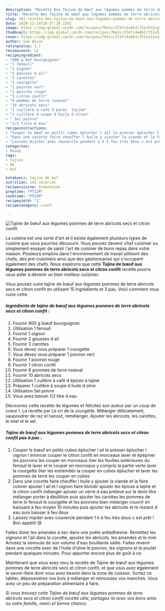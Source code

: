 ```yaml
---
description: "Recette Des Tajine de bœuf aux légumes pommes de terre abricots secs et citron confit"
title: "Recette Des Tajine de bœuf aux légumes pommes de terre abricots secs et citron confit"
slug: 101-recette-des-tajine-de-bouf-aux-legumes-pommes-de-terre-abricots-secs-et-citron-confit
date: 2020-12-14T20:37:20.156Z
image: https://img-global.cpcdn.com/recipes/70e2cc374fc4a4b3/751x532cq70/tajine-de-boeuf-aux-legumes-pommes-de-terre-abricots-secs-et-citron-confit-photo-principale-de-la-recette.jpg
thumbnail: https://img-global.cpcdn.com/recipes/70e2cc374fc4a4b3/751x532cq70/tajine-de-boeuf-aux-legumes-pommes-de-terre-abricots-secs-et-citron-confit-photo-principale-de-la-recette.jpg
cover: https://img-global.cpcdn.com/recipes/70e2cc374fc4a4b3/751x532cq70/tajine-de-boeuf-aux-legumes-pommes-de-terre-abricots-secs-et-citron-confit-photo-principale-de-la-recette.jpg
author: Sam Quinn
ratingvalue: 3.7
reviewcount: 12
recipeingredient:
- "800 g buf bourguignon"
- "1 fenouil"
- "1 oignon"
- "2 gousses d ail"
- "3 carottes"
- "1 courgette"
- "1 poivron vert"
- "1 poivron rouge"
- "1 citron confit"
- "6 pommes de terre roseval"
- "10 abricots secs"
- "1 cuillère à café d pices  tajine"
- "1 cuillère à soupe d huile d olive"
- " Sel poivre"
- "1/2 litre d eau"
recipeinstructions:
- "Couper le bœuf en petits cubes éplucher l ail le presser éplucher l oignon l émincer couper le citron confit en morceaux laver et épépiner les poivrons les couper en morceaux ôter les feuilles extérieures du fenouil le laver et le couper en morceaux y compris la partie verte laver la courgette ôter les extrémités la couper en cubes éplucher et laver les pommes de terre les couper en cubes"
- "Dans une cocotte faire chauffer l huile y ajouter la viande et la faire colorer ajouter l ail et l oignon faire blondir ajouter les épices à tajine et le citron confit mélanger ajouter un verre d eau prélevé sur le demi litre mélanger porter à ébullition puis ajouter les carottes les pommes de terre le fenouil la courgette et les poivrons bien mélanger couvrir en baissant à feu moyen 10 minutes puis ajouter les abricots et le restant d eau puis baisser à feu doux"
- "Laissez mijoter avec couvercle pendant 1 h à feu très doux c est prêt ! Bon appétit 😋"
categories:
- Resep
tags:
- tajine
- de
- buf

katakunci: tajine de buf 
nutrition: 143 calories
recipecuisine: Indonesian
preptime: "PT12M"
cooktime: "PT43M"
recipeyield: "1"
recipecategory: Lunch

---
```



![Tajine de bœuf aux légumes pommes de terre abricots secs et citron confit](https://img-global.cpcdn.com/recipes/70e2cc374fc4a4b3/751x532cq70/tajine-de-boeuf-aux-legumes-pommes-de-terre-abricots-secs-et-citron-confit-photo-principale-de-la-recette.jpg)

La cuisine est une sorte d'art et il existe également plusieurs types de cuisine que vous pourriez découvrir. Vous pouvez devenir chef cuisinier ou simplement essayer de saisir l'art de cuisiner de bons repas dans votre maison. Plusieurs emplois dans l'environnement de travail utilisent des chefs, des pré-cuisiniers ainsi que des gestionnaires qui s'occupent également des chefs. Nous espérons que cette <strong> Tajine de bœuf aux légumes pommes de terre abricots secs et citron confit </strong> recette pourra vous aider à devenir un bien meilleur cuisinier.

<!--inarticleads1-->

Vous pouvez cuire tajine de bœuf aux légumes pommes de terre abricots secs et citron confit en utilisant 15 Ingrédients et 3 pas. Voici comment vous cuire cette.

##### Ingrédients de tajine de bœuf aux légumes pommes de terre abricots secs et citron confit :

1. Fournir 800 g bœuf bourguignon
1. Utilisation 1 fenouil
1. Fournir 1 oignon
1. Fournir 2 gousses d ail
1. Fournir 3 carottes
1. Vous devez vous préparer 1 courgette
1. Vous devez vous préparer 1 poivron vert
1. Fournir 1 poivron rouge
1. Fournir 1 citron confit
1. Fournir 6 pommes de terre roseval
1. Fournir 10 abricots secs
1. Utilisation 1 cuillère à café d épices à tajine
1. Préparer 1 cuillère à soupe d huile d olive
1. Utilisation  Sel poivre
1. Vous avez besoin 1/2 litre d eau


Découvrez cette recette de légumes et félicitez son auteur par un coup de coeur !. La recette par Le cri de la courgette. Mélanger délicatement, saupoudrer de raz el hanout, remélanger. Ajouter les abricots, les carottes, le miel et le sel. 

<!--inarticleads2-->

##### Tajine de bœuf aux légumes pommes de terre abricots secs et citron confit pas à pas :

1. Couper le bœuf en petits cubes éplucher l ail le presser éplucher l oignon l émincer couper le citron confit en morceaux laver et épépiner les poivrons les couper en morceaux ôter les feuilles extérieures du fenouil le laver et le couper en morceaux y compris la partie verte laver la courgette ôter les extrémités la couper en cubes éplucher et laver les pommes de terre les couper en cubes
1. Dans une cocotte faire chauffer l huile y ajouter la viande et la faire colorer ajouter l ail et l oignon faire blondir ajouter les épices à tajine et le citron confit mélanger ajouter un verre d eau prélevé sur le demi litre mélanger porter à ébullition puis ajouter les carottes les pommes de terre le fenouil la courgette et les poivrons bien mélanger couvrir en baissant à feu moyen 10 minutes puis ajouter les abricots et le restant d eau puis baisser à feu doux
1. Laissez mijoter avec couvercle pendant 1 h à feu très doux c est prêt ! Bon appétit 😋


Faites dorer les amandes à sec dans une poêle antiadhésive. Remettez les oignons et l&#39;ail dans la cocotte, ajoutez les abricots, les amandes et le miel. Arrosez la semoule de son volume d&#39;eau bouillante salée. Faites revenir dans une cocotte avec de l&#39;huile d&#39;olive le poivron, les oignons et le poulet pendant quelques minutes. Pour apporter encore plus de goût à ce. 

<!--inarticleads1-->

<p>
Maintenant que vous avez revu la recette de Tajine de bœuf aux légumes pommes de terre abricots secs et citron confit, et que vous avez également le savoir-faire dont vous avez besoin dans la zone de cuisson. Sortez ce tablier, dépoussiérez vos bols à mélanger et retroussez vos manches. Vous avez un peu de préparation alimentaire à faire.
</p>

<p>
<i>Si vous trouvez cette Tajine de bœuf aux légumes pommes de terre abricots secs et citron confit recette utile, partagez-la avec vos bons amis ou votre famille, merci et bonne chance.</i>
</p>
